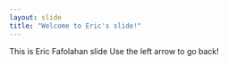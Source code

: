 ```yaml
---
layout: slide
title: "Welcome to Eric's slide!"
---
```

This is Eric Fafolahan slide
Use the left arrow to go back!